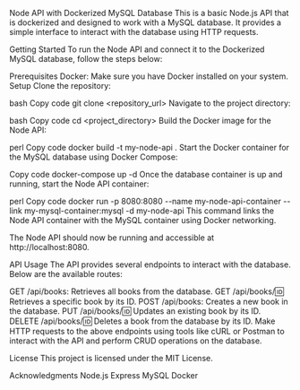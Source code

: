 Node API with Dockerized MySQL Database
This is a basic Node.js API that is dockerized and designed to work with a MySQL database. It provides a simple interface to interact with the database using HTTP requests.

Getting Started
To run the Node API and connect it to the Dockerized MySQL database, follow the steps below:

Prerequisites
Docker: Make sure you have Docker installed on your system.
Setup
Clone the repository:

bash
Copy code
git clone <repository_url>
Navigate to the project directory:

bash
Copy code
cd <project_directory>
Build the Docker image for the Node API:

perl
Copy code
docker build -t my-node-api .
Start the Docker container for the MySQL database using Docker Compose:

Copy code
docker-compose up -d
Once the database container is up and running, start the Node API container:

perl
Copy code
docker run -p 8080:8080 --name my-node-api-container --link my-mysql-container:mysql -d my-node-api
This command links the Node API container with the MySQL container using Docker networking.

The Node API should now be running and accessible at http://localhost:8080.

API Usage
The API provides several endpoints to interact with the database. Below are the available routes:

GET /api/books: Retrieves all books from the database.
GET /api/books/:id: Retrieves a specific book by its ID.
POST /api/books: Creates a new book in the database.
PUT /api/books/:id: Updates an existing book by its ID.
DELETE /api/books/:id: Deletes a book from the database by its ID.
Make HTTP requests to the above endpoints using tools like cURL or Postman to interact with the API and perform CRUD operations on the database.

License
This project is licensed under the MIT License.

Acknowledgments
Node.js
Express
MySQL
Docker